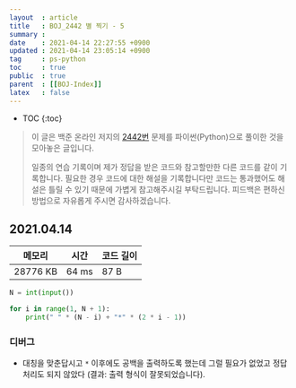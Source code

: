 ```yaml
---
layout  : article
title   : BOJ_2442 별 찍기 - 5
summary : 
date    : 2021-04-14 22:27:55 +0900
updated : 2021-04-14 23:05:14 +0900
tag     : ps-python
toc     : true
public  : true
parent  : [[BOJ-Index]]
latex   : false
---
```

* TOC
{:toc}

> 이 글은 백준 온라인 저지의 [2442번](https://www.acmicpc.net/problem/2442) 문제를 파이썬(Python)으로 풀이한 것을 모아놓은 글입니다.
>
> 일종의 연습 기록이며 제가 정답을 받은 코드와 참고할만한 다른 코드를 같이 기록합니다. 필요한 경우 코드에 대한 해설을 기록합니다만 코드는 통과했어도 해설은 틀릴 수 있기 때문에 가볍게 참고해주시길 부탁드립니다. 피드백은 편하신 방법으로 자유롭게 주시면 감사하겠습니다.

## 2021.04.14

| 메모리    | 시간  | 코드 길이 |
| --------- | ----- | --------- |
| 28776 KB  | 64 ms | 87 B      |

```python
N = int(input())

for i in range(1, N + 1):
    print(" " * (N - i) + "*" * (2 * i - 1))
```

### 디버그

* 대칭을 맞춘답시고 `*` 이후에도 공백을 출력하도록 했는데 그럴 필요가 없었고 정답처리도 되지 않았다 (결과: 출력 형식이 잘못되었습니다).

